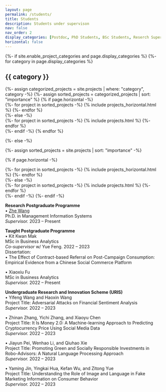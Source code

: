 ```yaml
---
layout: page
permalink: /students/
title: Students
description: Students under supervison
nav: false
nav_order: 2
display_categories: [Postdoc, PhD Students, BSc Students, Reserch Supervison]
horizontal: false
---
```


<!-- pages/projects.md -->
<div class="projects">
{%- if site.enable_project_categories and page.display_categories %}
  <!-- Display categorized projects -->
  {%- for category in page.display_categories %}
  <h2 class="category">{{ category }}</h2>
  {%- assign categorized_projects = site.projects | where: "category", category -%}
  {%- assign sorted_projects = categorized_projects | sort: "importance" %}
  <!-- Generate cards for each project -->
  {% if page.horizontal -%}
  <div class="container">
    <div class="row row-cols-2">
    {%- for project in sorted_projects -%}
      {% include projects_horizontal.html %}
    {%- endfor %}
    </div>
  </div>
  {%- else -%}
  <div class="grid">
    {%- for project in sorted_projects -%}
      {% include projects.html %}
    {%- endfor %}
  </div>
  {%- endif -%}
  {% endfor %}

{%- else -%}
<!-- Display projects without categories -->
  {%- assign sorted_projects = site.projects | sort: "importance" -%}
  <!-- Generate cards for each project -->
  {% if page.horizontal -%}
  <div class="container">
    <div class="row row-cols-2">
    {%- for project in sorted_projects -%}
      {% include projects_horizontal.html %}
    {%- endfor %}
    </div>
  </div>
  {%- else -%}
  <div class="grid">
    {%- for project in sorted_projects -%}
      {% include projects.html %}
    {%- endfor %}
  </div>
  {%- endif -%}
{%- endif -%}
</div>

<strong>Research Postgraduate Programme</strong><br>
• <a href="https://zhe-wang0018.github.io/">Zhe Wang</a> <br>
Ph.D. in Management Information Systems<br>
<i>Supervisor.</i> 2023 – Present

<strong>Taught Postgraduate Programme</strong><br>
• Kit Kwan Mak<br>
MSc in Business Analytics<br>
<i>Co-supervisor</i> w/ Yue Feng. 2022 – 2023<br>
Dissertation: <br>
• The Effect of Contract-based Referral on Post-Campaign Consumption: Empirical Evidence from a Chinese Social Commerce Platform

• Xiaoxiu Fu<br>
MSc in Business Analytics<br>
<i>Supervisor.</i> 2022 – Present<br>

<strong>Undergraduate Research and Innovation Scheme (URIS)</strong><br>
• Yifeng Wang and Haoxin Wang<br>
Project Title: Adversarial Attacks on Financial Sentiment Analysis<br>
<i>Supervisor.</i> 2022 – 2023

• Zhinan Zhang, Yichi Zhang, and Xiaoyu Chen<br>
Project Title: It Is Money 2.0: A Machine-learning Approach to Predicting Cryptocurrency Price Using Social Media Data<br>
<i>Supervisor.</i> 2022 – 2023

• Jiayun Pei, Wenhao Li, and Qiuhao Xie<br>
Project Title: Promoting Green and Socially Responsible Investments in Robo-Advisors: A Natural Language Processing Approach<br>
<i>Supervisor.</i> 2022 – 2023

• Yaming Jin, Yingkai Hua, Kefan Wu, and Zitong Yue<br>
Project Title: Understanding the Role of Image and Language in Fake Marketing Information on Consumer Behavior<br>
<i>Supervisor.</i> 2022 – 2023
